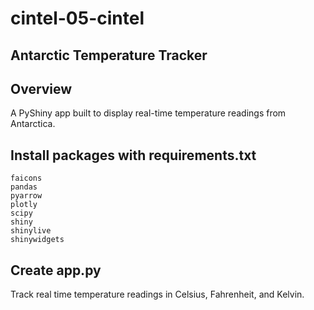 # cintel-05-cintel

## Antarctic Temperature Tracker

## Overview

A PyShiny app built to display real-time temperature readings from Antarctica. 

## Install packages with requirements.txt

```
faicons
pandas
pyarrow
plotly
scipy
shiny
shinylive
shinywidgets
```

## Create app.py
Track real time temperature readings in Celsius, Fahrenheit, and Kelvin.